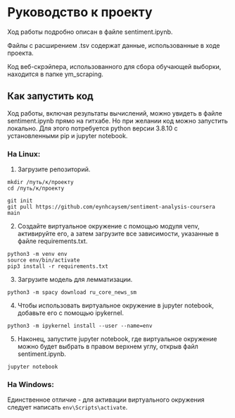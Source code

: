 # Руководство к проекту

Ход работы подробно описан в файле sentiment.ipynb.

Файлы с расширением .tsv содержат данные, использованные в ходе проекта.

Код веб-скрэйпера, использованного для сбора обучающей выборки, находится в папке ym_scraping.

## Как запустить код
Ход работы, включая результаты вычислений, можно увидеть в файле sentiment.ipynb прямо на гитхабе. Но при желании код можно запустить локально. 
Для этого потребуется python версии 3.8.10 с установленными pip и jupyter notebook.

### На Linux:

1. Загрузите репозиторий.
```
mkdir /путь/к/проекту
cd /путь/к/проекту

git init
git pull https://github.com/eynhcaysem/sentiment-analysis-coursera main
```

2. Создайте виртуальное окружение с помощью модуля venv, активируйте его, а затем загрузите все зависимости, указанные в файле requirements.txt.
```
python3 -m venv env
source env/bin/activate
pip3 install -r requirements.txt
```

3. Загрузите модель для лемматизации.
```
python3 -m spacy download ru_core_news_sm
```

4. Чтобы использовать виртуальное окружение в jupyter notebook, добавьте его с помощью ipykernel.
```
python3 -m ipykernel install --user --name=env
```

5. Наконец, запустите jupyter notebook, где виртуальное окружение можно будет выбрать в правом верхнем углу, открыв файл sentiment.ipynb.
```
jupyter notebook
```

### На Windows:
Единственное отличие - для активации виртуального окружения следует написать `env\Scripts\activate`.
